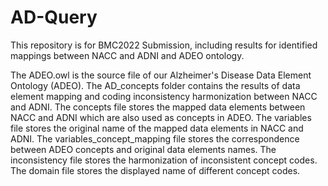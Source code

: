 # AD-Query
This repository is for BMC2022 Submission, including results for identified mappings between NACC and ADNI and ADEO ontology.

The ADEO.owl is the source file of our Alzheimer's Disease Data Element Ontology (ADEO). The AD_concepts folder contains the results of data element mapping and coding inconsistency harmonization between NACC and ADNI. The concepts file stores the mapped data elements between NACC and ADNI which are also used as concepts in ADEO. The variables file stores the original name of the mapped data elements in NACC and ADNI. The variables_concept_mapping file stores the correspondence between ADEO concepts and original data elements names. The inconsistency file stores the harmonization of inconsistent concept codes. The domain file stores the displayed name of different concept codes. 
